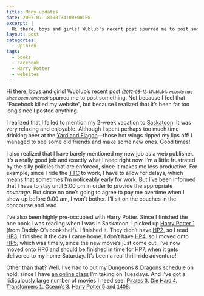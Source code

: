 ```yaml
---
title: Many updates
date: 2007-07-18T08:34:00+00:00
excerpt: |
  Hi there, boys and girls! Wublub's recent post spurred me to post something. Not because I feel that "Facebook
layout: post
categories:
  - Opinion
tags:
  - books
  - Facebook
  - Harry Potter
  - websites
---
```

Hi there, boys and girls! Wublub&#8217;s recent post <em style="font-size: 0.8em;">(2012-08-12: Wublub&#8217;s website has since been removed)</em> spurred me to post something. Not because I feel that &#8220;Facebook killed my website&#8221;, but because I realized that it&#8217;s been far too long since I posted anything.

I realized that I failed to mention my 2-week vacation to [Saskatoon](http://www.tourismsaskatoon.com/). It was very relaxing and enjoyable. Although I spent perhaps too much time drinking beer at the [Yard and Flagon](http://www.yardandflagon.ca/home)—those hot wings ripped my lips off! I managed to see some old friends and make some new ones. Good times!

I also realized that I have barely mentioned my new job as a web publisher. It&#8217;s a really good job and exactly what I need right now. I&#8217;m a little frustrated by the silly policies that are enforced, since it makes me less productive. For example, since I ride the [TTC](http://www.ttc.ca/) to work, I have to allow for delays, which means that sometimes I&#8217;m noticeably early for work. But I&#8217;ve been informed that I have to stay until 5:00 pm in order to provide the appropriate _coverage_. But since no one&#8217;s going to agree to pay me overtime when I show up before 9:00 am, I won&#8217;t bother. I&#8217;ll sit on the couches in the concourse and read.

I&#8217;ve also been highly pre-occupied with Harry Potter. Since I finished the one book I was reading when I was in Saskatoon, I picked up [Harry Potter 1](http://www.amazon.com/gp/feature.html/ref=amb_link_1403372_4/002-7877061-8388018?ie=UTF8&docId=399204&pf_rd_m=ATVPDKIKX0DER&pf_rd_s=browse&pf_rd_r=0YZE44NZKH6BYFSP97KF&pf_rd_t=101&pf_rd_p=289712901&pf_rd_i=1084186) (from Daddy-O&#8217;s bookshelf). I finished it. They didn&#8217;t have [HP2](http://www.amazon.com/gp/feature.html/ref=amb_link_1403372_5/002-7877061-8388018?ie=UTF8&docId=399188&pf_rd_m=ATVPDKIKX0DER&pf_rd_s=browse&pf_rd_r=0YZE44NZKH6BYFSP97KF&pf_rd_t=101&pf_rd_p=289712901&pf_rd_i=1084186), so I read [HP3](http://www.amazon.com/gp/feature.html/ref=amb_link_1403372_6/002-7877061-8388018?ie=UTF8&docId=537640&pf_rd_m=ATVPDKIKX0DER&pf_rd_s=browse&pf_rd_r=0YZE44NZKH6BYFSP97KF&pf_rd_t=101&pf_rd_p=289712901&pf_rd_i=1084186). I finished it the day I came home. I don&#8217;t have [HP4](http://www.amazon.com/gp/feature.html/ref=amb_link_1403372_7/002-7877061-8388018?ie=UTF8&docId=567987&pf_rd_m=ATVPDKIKX0DER&pf_rd_s=browse&pf_rd_r=0YZE44NZKH6BYFSP97KF&pf_rd_t=101&pf_rd_p=289712901&pf_rd_i=1084186), so I moved onto [HP5](http://www.amazon.com/gp/feature.html/ref=amb_link_1403372_8/002-7877061-8388018?ie=UTF8&docId=567986&pf_rd_m=ATVPDKIKX0DER&pf_rd_s=browse&pf_rd_r=0YZE44NZKH6BYFSP97KF&pf_rd_t=101&pf_rd_p=289712901&pf_rd_i=1084186), which was timely, since the new movie&#8217;s just come out. I&#8217;ve now moved onto [HP6](http://www.amazon.com/gp/feature.html/ref=amb_link_1403372_9/002-7877061-8388018?ie=UTF8&docId=570956&pf_rd_m=ATVPDKIKX0DER&pf_rd_s=browse&pf_rd_r=0YZE44NZKH6BYFSP97KF&pf_rd_t=101&pf_rd_p=289712901&pf_rd_i=1084186) and should be finished in time for [HP7](http://www.amazon.com/gp/product/0545010225/ref=amb_link_5126492_1/002-7877061-8388018?pf_rd_m=ATVPDKIKX0DER&pf_rd_s=center-2&pf_rd_r=0YZE44NZKH6BYFSP97KF&pf_rd_t=101&pf_rd_p=298835901&pf_rd_i=1084186), when it gets delivered to my home Saturday. It&#8217;s been a real thrill-ride adventure!

Other than that? Well, I&#8217;ve had to put my [Dungeons & Dragons](http://www.wizards.com/default.asp?x=dnd/welcome) schedule on hold, since I have [an online class](http://calendardb.humber.ca/LIS/WebCalendar/CE/ProgramOffering.do?name=08381) I&#8217;m taking on Tuesdays. And I&#8217;ve got a ridiculously large number of movies I need see: <span style="font-family: Helvetica, Arial, sans-serif;"><a href="http://www.imdb.com/title/tt0449088/">Pirates 3</a>, <a href="http://www.imdb.com/title/tt0337978/">Die Hard 4</a>, <a href="http://www.imdb.com/title/tt0418279/">Transformers 1</a>, <a href="http://www.imdb.com/title/tt0496806/">Ocean&#8217;s 3</a>, <a href="http://www.imdb.com/title/tt0373889/">Harry Potter 5</a> and <a href="http://www.imdb.com/title/tt0450385/">1408</a>.</span>